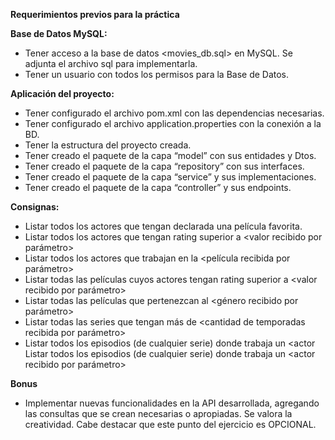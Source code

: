 **Requerimientos previos para la práctica**

**Base de Datos MySQL:**
- Tener acceso a la base de datos <movies_db.sql> en MySQL. Se adjunta el archivo sql para implementarla.
- Tener un usuario con todos los permisos para la Base de Datos.

**Aplicación del proyecto:**
- Tener configurado el archivo pom.xml con las dependencias necesarias.
- Tener configurado el archivo application.properties con la conexión a la BD.
- Tener la estructura del proyecto creada.
- Tener creado el paquete de la capa “model” con sus entidades y Dtos.
- Tener creado el paquete de la capa “repository” con sus interfaces.
- Tener creado el paquete de la capa “service” y sus implementaciones.
- Tener creado el paquete de la capa “controller” y sus endpoints. 

**Consignas:**
- Listar todos los actores que tengan declarada una película favorita.
- Listar todos los actores que tengan rating superior a <valor recibido por parámetro>
- Listar todos los actores que trabajan en la <película recibida por parámetro>
- Listar todas las películas cuyos actores tengan rating superior a <valor recibido por parámetro>
- Listar todas las películas que pertenezcan al <género recibido por parámetro>
- Listar todas las series que tengan más de <cantidad de temporadas recibida por parámetro>
- Listar todos los episodios (de cualquier serie) donde trabaja un <actor Listar todos los episodios (de cualquier serie) donde trabaja un <actor recibido por parámetro>

**Bonus**
- Implementar nuevas funcionalidades en la API desarrollada, agregando las consultas que se crean necesarias o apropiadas. Se valora la creatividad. Cabe destacar que este punto del ejercicio es OPCIONAL.

